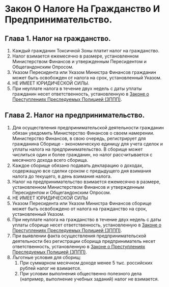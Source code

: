 # Закон О Налоге На Гражданство И Предпринимательство.

## Глава 1. Налог на гражданство.

1. Каждый гражданин Токсичной Зоны платит налог на гражданство.
2. Налог взимается ежемесячно в размере, установленном Министерством Финансов и утвержденным Пересидентом и Общегандонским Опросом.
3. Указом Пересидента или Указом Министра Финансов гражданин может быть освобожден от налога на срок, установленный Указом.
4. НЕ ИМЕЕТ ЮРИДИЧЕСКОЙ СИЛЫ.
5. При неуплате налога в течение двух недель с даты уплаты гражданин несет ответственность, установленную в [Законе о Преступлениях Преследуемых Полицией (ЗППП)](Закон%20о%20Преступлениях%20Пресекаемых%20Полицией.md).

## Глава 2. Налог на предпринимательство.

1. Для осуществления предпринимательской деятельности гражданин обязан уведомить Министерство Финансов о своем намерении. Министерство Финансов, в свою очередь, регистрирует для гражданина Сборище - экономическую единицу для учета сделок и уплаты налога на предпринимательство. В сборище может числиться один и более гражданин, но налог рассчитывается с месячного дохода всего сборища.
2. Каждое сборище обязано подавать декларацию о доходах, содержащую все сделки сроком с предыдущего дня взимания налога до текущего, в день взимания налога.  
3. Налог на предпринимательство взимается ежемесячно в размере, установленном Министерством Финансов и утвержденным Пересидентом и Общегандонским Опросом.
4. НЕ ИМЕЕТ ЮРИДИЧЕСКОЙ СИЛЫ
5. Указом Пересидента или Указом Министра Финансов сборище может быть освобождено от налога на гражданство на срок, установленный Указом.
6. При неуплате налога на гражданство в течение двух недель с даты уплаты сборище несет ответственность, установленную в [Законе о Преступлениях Преследуемых Полицией (ЗППП)](Закон%20о%20Преступлениях%20Пресекаемых%20Полицией.md).
7. При выявлении факта осуществления предпринимательской деятельности без регистрации сборища предприниматель несет ответственность, установленную в [Законе о Преступлениях Преследуемых Полицией (ЗППП)](Закон%20о%20Преступлениях%20Пресекаемых%20Полицией.md).
7. Льготные условия для сборищ:
    1. При суммарном месячном доходе менее 5 тыс. российских рублей налог не взимается.
    2. При условии выполнения общественно полезного дела (например, выполнение учебных заданий) налог не взимается.
